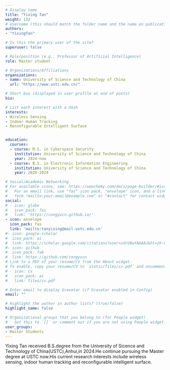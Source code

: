 ```yaml
---
# Display name
title: "Yixing Tan"
weight: 132
# Username (this should match the folder name and the name on publications)
authors:
- "YixingTan"

# Is this the primary user of the site?
superuser: false

# Role/position (e.g., Professor of Artificial Intelligence)
role: Master student

# Organizations/Affiliations
organizations:
- name: University of Science and Technology of China
  url: "https://www.ustc.edu.cn/"

# Short bio (displayed in user profile at end of posts)
bio:

# List each interest with a dash
interests:
- Wireless Sensing
- Indoor Human Tracking
- Reconfigurable Intelligent Surface


education:
  courses:
  - course: M.S. in Cyberspace Security
    institution: University of Science and Technology of China
    year: 2024-now
  - course: B.S. in Electronic Information Engineering
    institution: University of Science and Technology of China
    year: 2020-2024

# Social/Academic Networking
# For available icons, see: https://wowchemy.com/docs/page-builder/#icons
#   For an email link, use "fas" icon pack, "envelope" icon, and a link in the
#   form "mailto:your-email@example.com" or "#contact" for contact widget.
social:
# - icon: globe
#   icon_pack: fas
#   link: 'https://congyucn.github.io/'
- icon: envelope
  icon_pack: fas
  link: 'mailto:tanyixing@mail.ustc.edu.cn'
#- icon: google-scholar
#  icon_pack: ai
#  link: https://scholar.google.com/citations?user=idrU8wYAAAAJ&hl=zh-CN
#- icon: github
#  icon_pack: fab
#  link: https://github.com/congyucn
# Link to a PDF of your resume/CV from the About widget.
# To enable, copy your resume/CV to `static/files/cv.pdf` and uncomment the lines below.
# - icon: cv
#   icon_pack: ai
#   link: files/cv.pdf

# Enter email to display Gravatar (if Gravatar enabled in Config)
email: ""

# Highlight the author in author lists? (true/false)
highlight_name: false

# Organizational groups that you belong to (for People widget)
#   Set this to `[]` or comment out if you are not using People widget.
user_groups:
- Master Students
---
```


Yixing Tan received B.S.degree from the University of Sicence and Technology of China(USTC),Anhui,in 2024.He continue pursuing the Master degree at USTC now.His current research interests include wireless sensing, indoor human tracking and reconfigurable intelligent surface. 